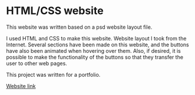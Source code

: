 # HTML/CSS website 


This website was written based on a psd website layout file.

I used HTML and CSS to make this website. Website layout I took from the Internet. Several sections have been made on this website, and the buttons have also been animated when hovering over them. Also, if desired, it is possible to make the functionality of the buttons so that they transfer the user to other web pages.

This project was written for a portfolio.

[Website link](https://k-shiman.github.io/welcomeToMogo/)
